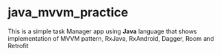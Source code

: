 # java_mvvm_practice

This is a simple task Manager app using <b>Java</b> language that shows implementation of MVVM pattern, RxJava, RxAndroid, Dagger, Room and Retrofit
